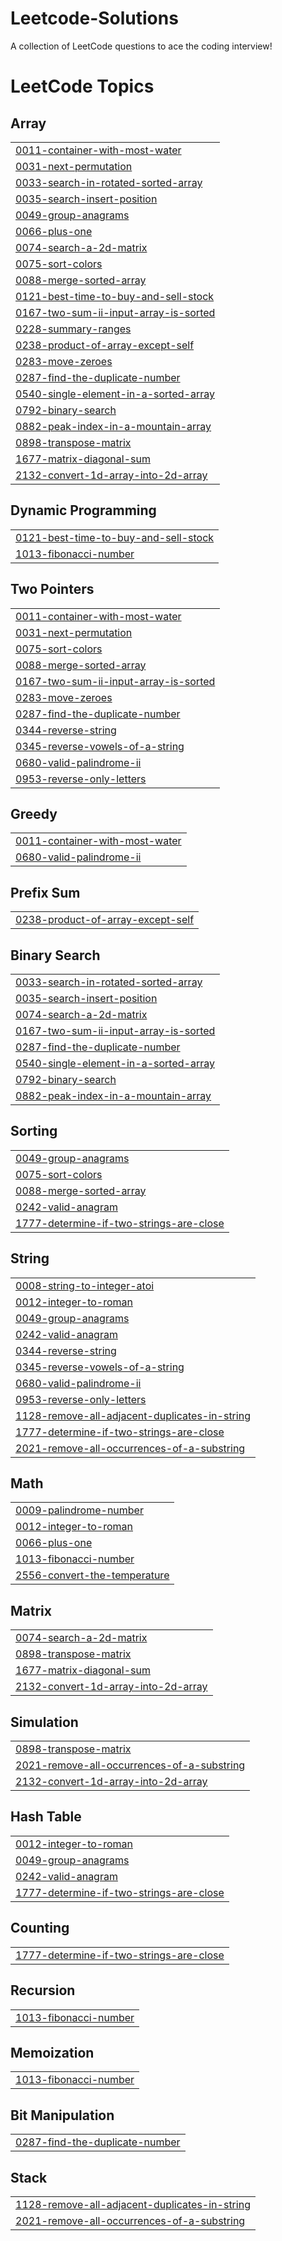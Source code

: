 # Leetcode-Solutions
A collection of LeetCode questions to ace the coding interview!

<!---LeetCode Topics Start-->
# LeetCode Topics
## Array
|  |
| ------- |
| [0011-container-with-most-water](https://github.com/PravinMalge/Leetcode-Solutions/tree/master/0011-container-with-most-water) |
| [0031-next-permutation](https://github.com/PravinMalge/Leetcode-Solutions/tree/master/0031-next-permutation) |
| [0033-search-in-rotated-sorted-array](https://github.com/PravinMalge/Leetcode-Solutions/tree/master/0033-search-in-rotated-sorted-array) |
| [0035-search-insert-position](https://github.com/PravinMalge/Leetcode-Solutions/tree/master/0035-search-insert-position) |
| [0049-group-anagrams](https://github.com/PravinMalge/Leetcode-Solutions/tree/master/0049-group-anagrams) |
| [0066-plus-one](https://github.com/PravinMalge/Leetcode-Solutions/tree/master/0066-plus-one) |
| [0074-search-a-2d-matrix](https://github.com/PravinMalge/Leetcode-Solutions/tree/master/0074-search-a-2d-matrix) |
| [0075-sort-colors](https://github.com/PravinMalge/Leetcode-Solutions/tree/master/0075-sort-colors) |
| [0088-merge-sorted-array](https://github.com/PravinMalge/Leetcode-Solutions/tree/master/0088-merge-sorted-array) |
| [0121-best-time-to-buy-and-sell-stock](https://github.com/PravinMalge/Leetcode-Solutions/tree/master/0121-best-time-to-buy-and-sell-stock) |
| [0167-two-sum-ii-input-array-is-sorted](https://github.com/PravinMalge/Leetcode-Solutions/tree/master/0167-two-sum-ii-input-array-is-sorted) |
| [0228-summary-ranges](https://github.com/PravinMalge/Leetcode-Solutions/tree/master/0228-summary-ranges) |
| [0238-product-of-array-except-self](https://github.com/PravinMalge/Leetcode-Solutions/tree/master/0238-product-of-array-except-self) |
| [0283-move-zeroes](https://github.com/PravinMalge/Leetcode-Solutions/tree/master/0283-move-zeroes) |
| [0287-find-the-duplicate-number](https://github.com/PravinMalge/Leetcode-Solutions/tree/master/0287-find-the-duplicate-number) |
| [0540-single-element-in-a-sorted-array](https://github.com/PravinMalge/Leetcode-Solutions/tree/master/0540-single-element-in-a-sorted-array) |
| [0792-binary-search](https://github.com/PravinMalge/Leetcode-Solutions/tree/master/0792-binary-search) |
| [0882-peak-index-in-a-mountain-array](https://github.com/PravinMalge/Leetcode-Solutions/tree/master/0882-peak-index-in-a-mountain-array) |
| [0898-transpose-matrix](https://github.com/PravinMalge/Leetcode-Solutions/tree/master/0898-transpose-matrix) |
| [1677-matrix-diagonal-sum](https://github.com/PravinMalge/Leetcode-Solutions/tree/master/1677-matrix-diagonal-sum) |
| [2132-convert-1d-array-into-2d-array](https://github.com/PravinMalge/Leetcode-Solutions/tree/master/2132-convert-1d-array-into-2d-array) |
## Dynamic Programming
|  |
| ------- |
| [0121-best-time-to-buy-and-sell-stock](https://github.com/PravinMalge/Leetcode-Solutions/tree/master/0121-best-time-to-buy-and-sell-stock) |
| [1013-fibonacci-number](https://github.com/PravinMalge/Leetcode-Solutions/tree/master/1013-fibonacci-number) |
## Two Pointers
|  |
| ------- |
| [0011-container-with-most-water](https://github.com/PravinMalge/Leetcode-Solutions/tree/master/0011-container-with-most-water) |
| [0031-next-permutation](https://github.com/PravinMalge/Leetcode-Solutions/tree/master/0031-next-permutation) |
| [0075-sort-colors](https://github.com/PravinMalge/Leetcode-Solutions/tree/master/0075-sort-colors) |
| [0088-merge-sorted-array](https://github.com/PravinMalge/Leetcode-Solutions/tree/master/0088-merge-sorted-array) |
| [0167-two-sum-ii-input-array-is-sorted](https://github.com/PravinMalge/Leetcode-Solutions/tree/master/0167-two-sum-ii-input-array-is-sorted) |
| [0283-move-zeroes](https://github.com/PravinMalge/Leetcode-Solutions/tree/master/0283-move-zeroes) |
| [0287-find-the-duplicate-number](https://github.com/PravinMalge/Leetcode-Solutions/tree/master/0287-find-the-duplicate-number) |
| [0344-reverse-string](https://github.com/PravinMalge/Leetcode-Solutions/tree/master/0344-reverse-string) |
| [0345-reverse-vowels-of-a-string](https://github.com/PravinMalge/Leetcode-Solutions/tree/master/0345-reverse-vowels-of-a-string) |
| [0680-valid-palindrome-ii](https://github.com/PravinMalge/Leetcode-Solutions/tree/master/0680-valid-palindrome-ii) |
| [0953-reverse-only-letters](https://github.com/PravinMalge/Leetcode-Solutions/tree/master/0953-reverse-only-letters) |
## Greedy
|  |
| ------- |
| [0011-container-with-most-water](https://github.com/PravinMalge/Leetcode-Solutions/tree/master/0011-container-with-most-water) |
| [0680-valid-palindrome-ii](https://github.com/PravinMalge/Leetcode-Solutions/tree/master/0680-valid-palindrome-ii) |
## Prefix Sum
|  |
| ------- |
| [0238-product-of-array-except-self](https://github.com/PravinMalge/Leetcode-Solutions/tree/master/0238-product-of-array-except-self) |
## Binary Search
|  |
| ------- |
| [0033-search-in-rotated-sorted-array](https://github.com/PravinMalge/Leetcode-Solutions/tree/master/0033-search-in-rotated-sorted-array) |
| [0035-search-insert-position](https://github.com/PravinMalge/Leetcode-Solutions/tree/master/0035-search-insert-position) |
| [0074-search-a-2d-matrix](https://github.com/PravinMalge/Leetcode-Solutions/tree/master/0074-search-a-2d-matrix) |
| [0167-two-sum-ii-input-array-is-sorted](https://github.com/PravinMalge/Leetcode-Solutions/tree/master/0167-two-sum-ii-input-array-is-sorted) |
| [0287-find-the-duplicate-number](https://github.com/PravinMalge/Leetcode-Solutions/tree/master/0287-find-the-duplicate-number) |
| [0540-single-element-in-a-sorted-array](https://github.com/PravinMalge/Leetcode-Solutions/tree/master/0540-single-element-in-a-sorted-array) |
| [0792-binary-search](https://github.com/PravinMalge/Leetcode-Solutions/tree/master/0792-binary-search) |
| [0882-peak-index-in-a-mountain-array](https://github.com/PravinMalge/Leetcode-Solutions/tree/master/0882-peak-index-in-a-mountain-array) |
## Sorting
|  |
| ------- |
| [0049-group-anagrams](https://github.com/PravinMalge/Leetcode-Solutions/tree/master/0049-group-anagrams) |
| [0075-sort-colors](https://github.com/PravinMalge/Leetcode-Solutions/tree/master/0075-sort-colors) |
| [0088-merge-sorted-array](https://github.com/PravinMalge/Leetcode-Solutions/tree/master/0088-merge-sorted-array) |
| [0242-valid-anagram](https://github.com/PravinMalge/Leetcode-Solutions/tree/master/0242-valid-anagram) |
| [1777-determine-if-two-strings-are-close](https://github.com/PravinMalge/Leetcode-Solutions/tree/master/1777-determine-if-two-strings-are-close) |
## String
|  |
| ------- |
| [0008-string-to-integer-atoi](https://github.com/PravinMalge/Leetcode-Solutions/tree/master/0008-string-to-integer-atoi) |
| [0012-integer-to-roman](https://github.com/PravinMalge/Leetcode-Solutions/tree/master/0012-integer-to-roman) |
| [0049-group-anagrams](https://github.com/PravinMalge/Leetcode-Solutions/tree/master/0049-group-anagrams) |
| [0242-valid-anagram](https://github.com/PravinMalge/Leetcode-Solutions/tree/master/0242-valid-anagram) |
| [0344-reverse-string](https://github.com/PravinMalge/Leetcode-Solutions/tree/master/0344-reverse-string) |
| [0345-reverse-vowels-of-a-string](https://github.com/PravinMalge/Leetcode-Solutions/tree/master/0345-reverse-vowels-of-a-string) |
| [0680-valid-palindrome-ii](https://github.com/PravinMalge/Leetcode-Solutions/tree/master/0680-valid-palindrome-ii) |
| [0953-reverse-only-letters](https://github.com/PravinMalge/Leetcode-Solutions/tree/master/0953-reverse-only-letters) |
| [1128-remove-all-adjacent-duplicates-in-string](https://github.com/PravinMalge/Leetcode-Solutions/tree/master/1128-remove-all-adjacent-duplicates-in-string) |
| [1777-determine-if-two-strings-are-close](https://github.com/PravinMalge/Leetcode-Solutions/tree/master/1777-determine-if-two-strings-are-close) |
| [2021-remove-all-occurrences-of-a-substring](https://github.com/PravinMalge/Leetcode-Solutions/tree/master/2021-remove-all-occurrences-of-a-substring) |
## Math
|  |
| ------- |
| [0009-palindrome-number](https://github.com/PravinMalge/Leetcode-Solutions/tree/master/0009-palindrome-number) |
| [0012-integer-to-roman](https://github.com/PravinMalge/Leetcode-Solutions/tree/master/0012-integer-to-roman) |
| [0066-plus-one](https://github.com/PravinMalge/Leetcode-Solutions/tree/master/0066-plus-one) |
| [1013-fibonacci-number](https://github.com/PravinMalge/Leetcode-Solutions/tree/master/1013-fibonacci-number) |
| [2556-convert-the-temperature](https://github.com/PravinMalge/Leetcode-Solutions/tree/master/2556-convert-the-temperature) |
## Matrix
|  |
| ------- |
| [0074-search-a-2d-matrix](https://github.com/PravinMalge/Leetcode-Solutions/tree/master/0074-search-a-2d-matrix) |
| [0898-transpose-matrix](https://github.com/PravinMalge/Leetcode-Solutions/tree/master/0898-transpose-matrix) |
| [1677-matrix-diagonal-sum](https://github.com/PravinMalge/Leetcode-Solutions/tree/master/1677-matrix-diagonal-sum) |
| [2132-convert-1d-array-into-2d-array](https://github.com/PravinMalge/Leetcode-Solutions/tree/master/2132-convert-1d-array-into-2d-array) |
## Simulation
|  |
| ------- |
| [0898-transpose-matrix](https://github.com/PravinMalge/Leetcode-Solutions/tree/master/0898-transpose-matrix) |
| [2021-remove-all-occurrences-of-a-substring](https://github.com/PravinMalge/Leetcode-Solutions/tree/master/2021-remove-all-occurrences-of-a-substring) |
| [2132-convert-1d-array-into-2d-array](https://github.com/PravinMalge/Leetcode-Solutions/tree/master/2132-convert-1d-array-into-2d-array) |
## Hash Table
|  |
| ------- |
| [0012-integer-to-roman](https://github.com/PravinMalge/Leetcode-Solutions/tree/master/0012-integer-to-roman) |
| [0049-group-anagrams](https://github.com/PravinMalge/Leetcode-Solutions/tree/master/0049-group-anagrams) |
| [0242-valid-anagram](https://github.com/PravinMalge/Leetcode-Solutions/tree/master/0242-valid-anagram) |
| [1777-determine-if-two-strings-are-close](https://github.com/PravinMalge/Leetcode-Solutions/tree/master/1777-determine-if-two-strings-are-close) |
## Counting
|  |
| ------- |
| [1777-determine-if-two-strings-are-close](https://github.com/PravinMalge/Leetcode-Solutions/tree/master/1777-determine-if-two-strings-are-close) |
## Recursion
|  |
| ------- |
| [1013-fibonacci-number](https://github.com/PravinMalge/Leetcode-Solutions/tree/master/1013-fibonacci-number) |
## Memoization
|  |
| ------- |
| [1013-fibonacci-number](https://github.com/PravinMalge/Leetcode-Solutions/tree/master/1013-fibonacci-number) |
## Bit Manipulation
|  |
| ------- |
| [0287-find-the-duplicate-number](https://github.com/PravinMalge/Leetcode-Solutions/tree/master/0287-find-the-duplicate-number) |
## Stack
|  |
| ------- |
| [1128-remove-all-adjacent-duplicates-in-string](https://github.com/PravinMalge/Leetcode-Solutions/tree/master/1128-remove-all-adjacent-duplicates-in-string) |
| [2021-remove-all-occurrences-of-a-substring](https://github.com/PravinMalge/Leetcode-Solutions/tree/master/2021-remove-all-occurrences-of-a-substring) |
<!---LeetCode Topics End-->
